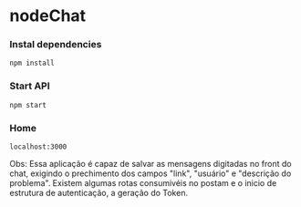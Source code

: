 # nodeChat

### Instal dependencies ###

```
npm install
```

### Start API ###

```
npm start
```

### Home ###

```
localhost:3000
```

Obs: Essa aplicação é capaz de salvar as mensagens digitadas no front do chat, exigindo o prechimento dos campos "link", "usuário" e "descrição do problema". 
Existem algumas rotas consumivéis no postam e o inicio de estrutura de autenticação, a geração do Token.
